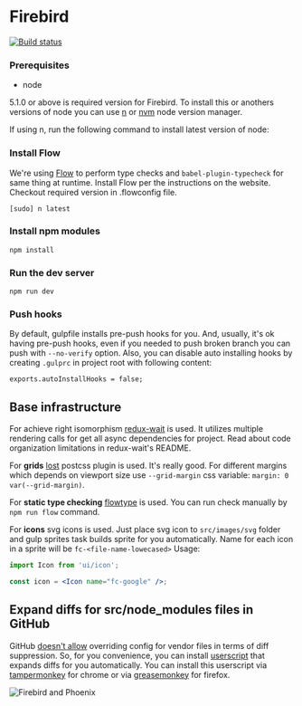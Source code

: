 # Firebird

[![Build status](https://badge.buildkite.com/1238dff6913c220ef0612d9a9f4b0c5198a8dd270d260f8ff2.svg)](https://buildkite.com/foxcommerce/firebird)

### Prerequisites

* node

5.1.0 or above is required version for Firebird.
To install this or anothers versions of node you can use [n](https://github.com/tj/n) or [nvm](https://github.com/creationix/nvm) node version manager.

If using n, run the following command to install latest version of node:

### Install Flow

We're using [Flow](https://flowtype.org) to perform type checks and `babel-plugin-typecheck` for same thing at runtime.
Install Flow per the instructions on the website. Checkout required version in .flowconfig file.

```
[sudo] n latest
```

### Install npm modules

```
npm install
```

### Run the dev server
```
npm run dev
```

### Push hooks

By default, gulpfile installs pre-push hooks for you.
And, usually, it's ok having pre-push hooks, even if you needed to push broken branch
you can push with `--no-verify` option.
Also, you can disable auto installing hooks by creating `.gulprc` in project root with following content:

```
exports.autoInstallHooks = false;
```

## Base infrastructure

For achieve right isomorphism [redux-wait](https://www.npmjs.com/package/redux-wait) is used.
It utilizes multiple rendering calls for get all async dependencies for project.
Read about code organization limitations in redux-wait's README.

For **grids** [lost](https://www.npmjs.com/package/lost) postcss plugin is used. It's really good.
For different margins which depends on viewport size use `--grid-margin` css variable: `margin: 0 var(--grid-margin)`.

For **static type checking** [flowtype](http://flowtype.org/) is used. You can run check manually by `npm run flow` command.

For **icons** svg icons is used. Just place svg icon to `src/images/svg` folder and gulp sprites task builds sprite for you
automatically. Name for each icon in a sprite will be `fc-<file-name-lowecased>` Usage:

```jsx
import Icon from 'ui/icon';

const icon = <Icon name="fc-google" />;

```

## Expand diffs for src/node_modules files in GitHub

GitHub [doesn't allow](https://github.com/github/linguist/issues/2206#issuecomment-103383178) overriding config
for vendor files in terms of diff suppression.
So, for you convenience, you can install [userscript](./unsuppressor.user.js) that expands diffs for you automatically.
You can install this userscript via [tampermonkey](http://tampermonkey.net) for chrome or
via [greasemonkey](https://addons.mozilla.org/en-US/firefox/addon/greasemonkey/) for firefox.

![Firebird and Phoenix](http://i.imgur.com/7Cyj5q8.jpg "Firebird and Phoenix")
